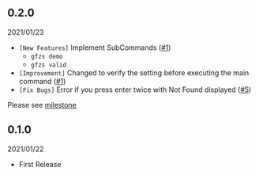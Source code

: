 ## 0.2.0

2021/01/23

- `[New Features]` Implement SubCommands ([#1](https://github.com/yukihirop/gfzs/issues/1))
  - `gfzs demo`
  - `gfzs valid`
- `[Improvement]` Changed to verify the setting before executing the main command ([#1](https://github.com/yukihirop/gfzs/issues/1))
- `[Fix Bugs]` Error if you press enter twice with Not Found displayed ([#5](https://github.com/yukihirop/gfzs/issues/5))

Please see [milestone](https://github.com/yukihirop/gfzs/milestone/3)

## 0.1.0

2021/01/22

- First Release
